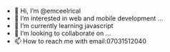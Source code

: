 - 👋 Hi, I’m @emceelrical
- 👀 I’m interested in web and mobile development ...
- 🌱 I’m currently learning javascript 
- 💞️ I’m looking to collaborate on ...
- 📫 How to reach me with email:07031512040

<!---
emceelrical/emceelrical is a ✨ special ✨ repository because its `README.md` (this file) appears on your GitHub profile.
You can click the Preview link to take a look at your changes.
--->
